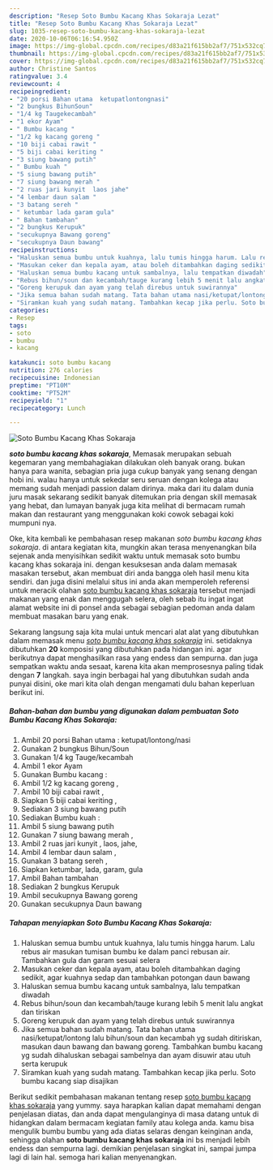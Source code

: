 ```yaml
---
description: "Resep Soto Bumbu Kacang Khas Sokaraja Lezat"
title: "Resep Soto Bumbu Kacang Khas Sokaraja Lezat"
slug: 1035-resep-soto-bumbu-kacang-khas-sokaraja-lezat
date: 2020-10-06T06:16:54.950Z
image: https://img-global.cpcdn.com/recipes/d83a21f615bb2af7/751x532cq70/soto-bumbu-kacang-khas-sokaraja-foto-resep-utama.jpg
thumbnail: https://img-global.cpcdn.com/recipes/d83a21f615bb2af7/751x532cq70/soto-bumbu-kacang-khas-sokaraja-foto-resep-utama.jpg
cover: https://img-global.cpcdn.com/recipes/d83a21f615bb2af7/751x532cq70/soto-bumbu-kacang-khas-sokaraja-foto-resep-utama.jpg
author: Christine Santos
ratingvalue: 3.4
reviewcount: 4
recipeingredient:
- "20 porsi Bahan utama  ketupatlontongnasi"
- "2 bungkus BihunSoun"
- "1/4 kg Taugekecambah"
- "1 ekor Ayam"
- " Bumbu kacang "
- "1/2 kg kacang goreng "
- "10 biji cabai rawit "
- "5 biji cabai keriting "
- "3 siung bawang putih"
- " Bumbu kuah "
- "5 siung bawang putih"
- "7 siung bawang merah "
- "2 ruas jari kunyit  laos jahe"
- "4 lembar daun salam "
- "3 batang sereh "
- " ketumbar lada garam gula"
- " Bahan tambahan"
- "2 bungkus Kerupuk"
- "secukupnya Bawang goreng"
- "secukupnya Daun bawang"
recipeinstructions:
- "Haluskan semua bumbu untuk kuahnya, lalu tumis hingga harum. Lalu rebus air masukan tumisan bumbu ke dalam panci rebusan air. Tambahkan gula dan garam sesuai selera"
- "Masukan ceker dan kepala ayam, atau boleh ditambahkan daging sedikit, agar kuahnya sedap dan tambahkan potongan daun bawang"
- "Haluskan semua bumbu kacang untuk sambalnya, lalu tempatkan diwadah"
- "Rebus bihun/soun dan kecambah/tauge kurang lebih 5 menit lalu angkat dan tiriskan"
- "Goreng kerupuk dan ayam yang telah direbus untuk suwirannya"
- "Jika semua bahan sudah matang. Tata bahan utama nasi/ketupat/lontong lalu bihun/soun dan kecambah yg sudah ditiriskan, masukan daun bawang dan bawang goreng. Tambahkan bumbu kacang yg sudah dihaluskan sebagai sambelnya dan ayam disuwir atau utuh serta kerupuk"
- "Siramkan kuah yang sudah matang. Tambahkan kecap jika perlu. Soto bumbu kacang siap disajikan"
categories:
- Resep
tags:
- soto
- bumbu
- kacang

katakunci: soto bumbu kacang 
nutrition: 276 calories
recipecuisine: Indonesian
preptime: "PT10M"
cooktime: "PT52M"
recipeyield: "1"
recipecategory: Lunch

---
```



![Soto Bumbu Kacang Khas Sokaraja](https://img-global.cpcdn.com/recipes/d83a21f615bb2af7/751x532cq70/soto-bumbu-kacang-khas-sokaraja-foto-resep-utama.jpg)

<b><i>soto bumbu kacang khas sokaraja</i></b>, Memasak merupakan sebuah kegemaran yang membahagiakan dilakukan oleh banyak orang. bukan hanya para wanita, sebagian pria juga cukup banyak yang senang dengan hobi ini. walau hanya untuk sekedar seru seruan dengan kolega atau memang sudah menjadi passion dalam dirinya. maka dari itu dalam dunia juru masak sekarang sedikit banyak ditemukan pria dengan skill memasak yang hebat, dan lumayan banyak juga kita melihat di bermacam rumah makan dan restaurant yang menggunakan koki cowok sebagai koki mumpuni nya.



Oke, kita kembali ke pembahasan resep makanan <i>soto bumbu kacang khas sokaraja</i>. di antara kegiatan kita, mungkin akan terasa menyenangkan bila sejenak anda menyisihkan sedikit waktu untuk memasak soto bumbu kacang khas sokaraja ini. dengan kesuksesan anda dalam memasak masakan tersebut, akan membuat diri anda bangga oleh hasil menu kita sendiri. dan juga disini melalui situs ini anda akan memperoleh referensi untuk meracik olahan <u>soto bumbu kacang khas sokaraja</u> tersebut menjadi makanan yang enak dan menggugah selera, oleh sebab itu ingat ingat alamat website ini di ponsel anda sebagai sebagian pedoman anda dalam membuat masakan baru yang enak.


Sekarang langsung saja kita mulai untuk mencari alat alat yang dibutuhkan dalam memasak menu <u><i>soto bumbu kacang khas sokaraja</i></u> ini. setidaknya dibutuhkan <b>20</b> komposisi yang dibutuhkan pada hidangan ini. agar berikutnya dapat menghasilkan rasa yang endess dan sempurna. dan juga sempatkan waktu anda sesaat, karena kita akan memprosesnya paling tidak dengan <b>7</b> langkah. saya ingin berbagai hal yang dibutuhkan sudah anda punyai disini, oke mari kita olah dengan mengamati dulu bahan keperluan berikut ini.

<!--inarticleads1-->

##### Bahan-bahan dan bumbu yang digunakan dalam pembuatan Soto Bumbu Kacang Khas Sokaraja:

1. Ambil 20 porsi Bahan utama : ketupat/lontong/nasi
1. Gunakan 2 bungkus Bihun/Soun
1. Gunakan 1/4 kg Tauge/kecambah
1. Ambil 1 ekor Ayam
1. Gunakan  Bumbu kacang :
1. Ambil 1/2 kg kacang goreng ,
1. Ambil 10 biji cabai rawit ,
1. Siapkan 5 biji cabai keriting ,
1. Sediakan 3 siung bawang putih
1. Sediakan  Bumbu kuah :
1. Ambil 5 siung bawang putih
1. Gunakan 7 siung bawang merah ,
1. Ambil 2 ruas jari kunyit , laos, jahe,
1. Ambil 4 lembar daun salam ,
1. Gunakan 3 batang sereh ,
1. Siapkan  ketumbar, lada, garam, gula
1. Ambil  Bahan tambahan
1. Sediakan 2 bungkus Kerupuk
1. Ambil secukupnya Bawang goreng
1. Gunakan secukupnya Daun bawang




<!--inarticleads2-->

##### Tahapan menyiapkan Soto Bumbu Kacang Khas Sokaraja:

1. Haluskan semua bumbu untuk kuahnya, lalu tumis hingga harum. Lalu rebus air masukan tumisan bumbu ke dalam panci rebusan air. Tambahkan gula dan garam sesuai selera
1. Masukan ceker dan kepala ayam, atau boleh ditambahkan daging sedikit, agar kuahnya sedap dan tambahkan potongan daun bawang
1. Haluskan semua bumbu kacang untuk sambalnya, lalu tempatkan diwadah
1. Rebus bihun/soun dan kecambah/tauge kurang lebih 5 menit lalu angkat dan tiriskan
1. Goreng kerupuk dan ayam yang telah direbus untuk suwirannya
1. Jika semua bahan sudah matang. Tata bahan utama nasi/ketupat/lontong lalu bihun/soun dan kecambah yg sudah ditiriskan, masukan daun bawang dan bawang goreng. Tambahkan bumbu kacang yg sudah dihaluskan sebagai sambelnya dan ayam disuwir atau utuh serta kerupuk
1. Siramkan kuah yang sudah matang. Tambahkan kecap jika perlu. Soto bumbu kacang siap disajikan




Berikut sedikit pembahasan makanan tentang resep <u>soto bumbu kacang khas sokaraja</u> yang yummy. saya harapkan kalian dapat memahami dengan penjelasan diatas, dan anda dapat mengulanginya di masa datang untuk di hidangkan dalam bermacam kegiatan family atau kolega anda. kamu bisa mengulik bumbu bumbu yang ada diatas selaras dengan keinginan anda, sehingga olahan <b>soto bumbu kacang khas sokaraja</b> ini bs menjadi lebih endess dan sempurna lagi. demikian penjelasan singkat ini, sampai jumpa lagi di lain hal. semoga hari kalian menyenangkan.
